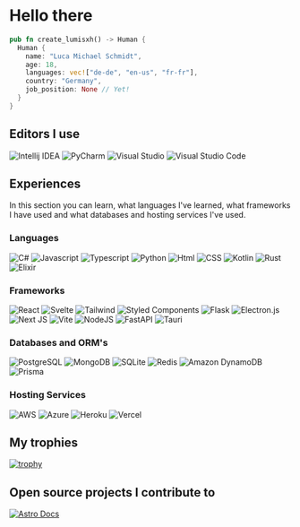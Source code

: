 # Hello there

```rust
pub fn create_lumisxh() -> Human {
  Human {
    name: "Luca Michael Schmidt",
    age: 18,
    languages: vec!["de-de", "en-us", "fr-fr"],
    country: "Germany",
    job_position: None // Yet!
  }
}
```

## Editors I use

![Intellij IDEA](https://img.shields.io/badge/IntelliJ_IDEA-000000.svg?style=for-the-badge&logo=intellij-idea&logoColor=black&labelColor=orange)
![PyCharm](https://img.shields.io/badge/pycharm-143?style=for-the-badge&logo=pycharm&logoColor=black&color=black&labelColor=lightgreen)
![Visual Studio](https://img.shields.io/badge/Visual_Studio-5C2D91?style=for-the-badge&logo=visual%20studio&color=black&logoColor=black&labelColor=blueviolet)
![Visual Studio Code](https://img.shields.io/badge/Visual%20Studio%20Code-0078d7.svg?style=for-the-badge&logo=visual-studio-code&color=black&logoColor=black&labelColor=blue)

## Experiences

In this section you can learn, what languages I've learned, what frameworks I have used and what databases and hosting services I've used.

### Languages

![C#](https://img.shields.io/badge/C%23-239120?style=for-the-badge&logo=c-sharp&color=black&logoColor=black&labelColor=7a05ff)
![Javascript](https://img.shields.io/badge/JavaScript-F7DF1E?style=for-the-badge&logo=javascript&color=black&logoColor=black&labelColor=yellow)
![Typescript](https://img.shields.io/badge/TypeScript-007ACC?style=for-the-badge&logo=typescript&color=black&logoColor=black&labelColor=2f64d6)
![Python](https://img.shields.io/badge/Python-3776AB?style=for-the-badge&logo=python&color=black&logoColor=black&labelColor=yellow)
![Html](https://img.shields.io/badge/HTML-239120?style=for-the-badge&logo=html5&color=black&logoColor=black&labelColor=orange)
![CSS](https://img.shields.io/badge/CSS-239120?&style=for-the-badge&logo=css3&color=black&logoColor=black&labelColor=lightgrey)
![Kotlin](https://img.shields.io/badge/Kotlin-0095D5?&style=for-the-badge&logo=kotlin&color=black&logoColor=black&labelColor=9a46fa)
![Rust](https://img.shields.io/badge/Rust-000000?style=for-the-badge&logo=rust&color=black&logoColor=black&labelColor=692921)
![Elixir](https://img.shields.io/badge/Elixir-4B275F?style=for-the-badge&logo=elixir&color=black&logoColor=black&labelColor=6b1173)

### Frameworks

![React](https://img.shields.io/badge/React-20232A?style=for-the-badge&logo=react&color=black&logoColor=black&labelColor=61DAFB)
![Svelte](https://img.shields.io/badge/Svelte-4A4A55?style=for-the-badge&logo=svelte&color=black&logoColor=black&labelColor=FF3E00)
![Tailwind](https://img.shields.io/badge/Tailwind_CSS-38B2AC?style=for-the-badge&logo=tailwind-css&color=black&logoColor=black&labelColor=02b5b5)
![Styled Components](https://img.shields.io/badge/styled--components-DB7093?style=for-the-badge&logo=styled-components&color=black&logoColor=black&labelColor=f569e2)
![Flask](https://img.shields.io/badge/Flask-000000?style=for-the-badge&logo=flask&color=black&logoColor=black&labelColor=white)
![Electron.js](https://img.shields.io/badge/Electron-191970?style=for-the-badge&logo=Electron&color=black&logoColor=black&labelColor=darkblue)
![Next JS](https://img.shields.io/badge/Next-black?style=for-the-badge&logo=next.js&color=black&logoColor=black&labelColor=white)
![Vite](https://img.shields.io/badge/vite-%23646CFF.svg?style=for-the-badge&logo=vite&color=black&logoColor=black&labelColor=7060fc)
![NodeJS](https://img.shields.io/badge/node.js-6DA55F?style=for-the-badge&logo=node.js&color=black&logoColor=black&labelColor=4bfa5d)
![FastAPI](https://img.shields.io/badge/FastAPI-005571?style=for-the-badge&logo=fastapi&color=black&logoColor=black&labelColor=green)
![Tauri](https://img.shields.io/badge/tauri-%2324C8DB.svg?style=for-the-badge&logo=tauri&color=black&logoColor=black&labelColor=2addf5)

### Databases and ORM's

![PostgreSQL](https://img.shields.io/badge/PostgreSQL-316192?style=for-the-badge&logo=postgresql&color=black&logoColor=black&labelColor=blue)
![MongoDB](https://img.shields.io/badge/MongoDB-4EA94B?style=for-the-badge&logo=mongodb&color=black&logoColor=black&labelColor=green)
![SQLite](https://img.shields.io/badge/SQLite-07405E?style=for-the-badge&logo=sqlite&color=black&logoColor=black&labelColor=054696)
![Redis](https://img.shields.io/badge/redis-%23DD0031.svg?style=for-the-badge&logo=redis&color=black&logoColor=black&labelColor=de0016)
![Amazon DynamoDB](https://img.shields.io/badge/Amazon%20DynamoDB-4053D6?style=for-the-badge&logo=Amazon%20DynamoDB&color=black&logoColor=black&labelColor=3255e3)
![Prisma](https://img.shields.io/badge/Prisma-3982CE?style=for-the-badge&logo=Prisma&color=black&logoColor=black&labelColor=1d48f5)

### Hosting Services


![AWS](https://img.shields.io/badge/AWS-%23FF9900.svg?style=for-the-badge&logo=amazon-aws&color=black&logoColor=black&labelColor=yellow)
![Azure](https://img.shields.io/badge/azure-%230072C6.svg?style=for-the-badge&logo=microsoftazure&color=black&logoColor=black&labelColor=blue)
![Heroku](https://img.shields.io/badge/heroku-%23430098.svg?style=for-the-badge&logo=heroku&color=black&logoColor=black&labelColor=931ff2)
![Vercel](https://img.shields.io/badge/vercel-%23000000.svg?style=for-the-badge&logo=vercel&color=black&logoColor=black&labelColor=white)

## My trophies

[![trophy](https://github-profile-trophy.vercel.app/?username=ryo-ma&theme=onedark)](https://github.com/ryo-ma/github-profile-trophy)

## Open source projects I contribute to

[![Astro Docs](https://github-readme-stats.vercel.app/api/pin/?username=withastro&repo=docs&show_icons=true&line_height=27&title_color=6aa6f8&text_color=8a919a&icon_color=6aa6f8&bg_color=22272e)](https://github.com/withastro/docs)
